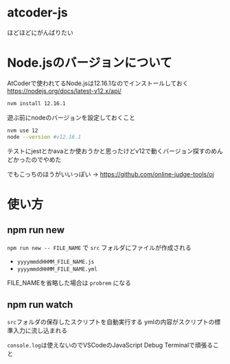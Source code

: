 # atcoder-js

ほどほどにがんばりたい

# Node.jsのバージョンについて

AtCoderで使われてるNode.jsは12.16.1なのでインストールしておく
https://nodejs.org/docs/latest-v12.x/api/

```sh
nvm install 12.16.1
```

遊ぶ前にnodeのバージョンを設定しておくこと

```sh
nvm use 12
node --version #v12.16.1
```

テストにjestとかavaとか使おうかと思ったけどv12で動くバージョン探すのめんどかったのでやめた

でもこっちのほうがいいっぽい -> https://github.com/online-judge-tools/oj

# 使い方

## npm run new

`npm run new -- FILE_NAME` で `src` フォルダにファイルが作成される

- `yyyymmddHHMM_FILE_NAME.js`
- `yyyymmddHHMM_FILE_NAME.yml`

FILE_NAMEを省略した場合は `probrem` になる

## npm run watch

`src`フォルダの保存したスクリプトを自動実行する
ymlの内容がスクリプトの標準入力に流し込まれる

`console.log`は使えないのでVSCodeのJavaScript Debug Terminalで頑張ること